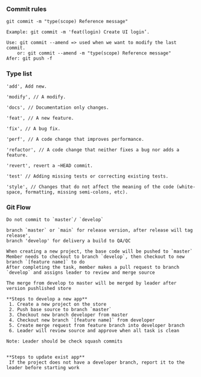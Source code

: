 ### Commit rules

    git commit -m "type(scope) Reference message"

    Example: git commit -m 'feat(login) Create UI login’.

    Use: git commit --amend => used when we want to modify the last commit.
        or: git commit --amend -m "type(scope) Reference message"
    Afer: git push -f 

### Type list

    'add', Add new.

    'modify', // A modify.

    'docs', // Documentation only changes.

    'feat', // A new feature.

    'fix', // A bug fix.

    'perf', // A code change that improves performance.

    'refactor', // A code change that neither fixes a bug nor adds a feature.

    'revert', revert a ~HEAD commit.

    'test' // Adding missing tests or correcting existing tests.

    'style', // Changes that do not affect the meaning of the code (white-space, formatting, missing semi-colons, etc).

### Git Flow

    Do not commit to `master`/ `develop`

    branch `master` or `main` for release version, after release will tag release',
    branch 'develop' for delivery a build to QA/QC

    When creating a new project, the base code will be pushed to `master`
    Member needs to checkout to branch `develop`, then checkout to new branch `[feature name]` to do
    After completing the task, member makes a pull request to branch `develop` and assigns leader to review and merge source

    The merge from develop to master will be merged by leader after version pushlished store

    **Steps to develop a new app**
     1. Create a new project on the store
     2. Push base source to branch `master`
     3. Checkout new branch developer from master
     4. Checkout new branch `[feature name]` from developer
     5. Create merge request from feature branch into developer branch
     6. Leader will review source and approve when all task is clean

    Note: Leader should be check squash commits


    **Steps to update exist app**
     If the project does not have a developer branch, report it to the leader before starting work